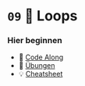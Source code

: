 # ``09`` 🔄 Loops

### Hier beginnen
- 👭 [Code Along](./code-along/index.html)
- 🧠 [Übungen](./exercises)
- 💡 [Cheatsheet](./cheatsheet/CHEATSHEET.md)

